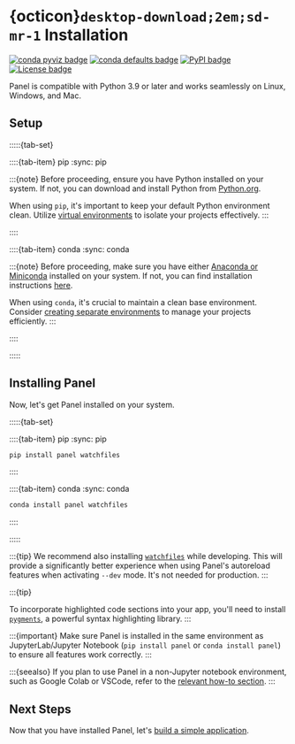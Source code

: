 # {octicon}`desktop-download;2em;sd-mr-1` Installation

[![conda pyviz badge](https://img.shields.io/conda/v/pyviz/panel.svg)](https://anaconda.org/pyviz/panel)
[![conda defaults badge](https://img.shields.io/conda/v/anaconda/panel.svg?label=conda%7Cdefaults)](https://anaconda.org/anaconda/panel)
[![PyPI badge](https://img.shields.io/pypi/v/panel.svg)](https://pypi.python.org/pypi/panel)
[![License badge](https://img.shields.io/pypi/l/panel.svg)](https://github.com/holoviz/panel/blob/main/LICENSE.txt)

Panel is compatible with Python 3.9 or later and works seamlessly on Linux, Windows, and Mac.

## Setup

:::::{tab-set}

::::{tab-item} pip
:sync: pip

:::{note}
Before proceeding, ensure you have Python installed on your system. If not, you can download and install Python from [Python.org](https://www.python.org/downloads/).

When using `pip`, it's important to keep your default Python environment clean. Utilize [virtual environments](https://packaging.python.org/en/latest/guides/installing-using-pip-and-virtual-environments/) to isolate your projects effectively.
:::

::::

::::{tab-item} conda
:sync: conda

:::{note}
Before proceeding, make sure you have either [Anaconda or Miniconda](https://conda.io/projects/conda/en/latest/user-guide/install/index.html) installed on your system. If not, you can find installation instructions [here](https://conda.io/projects/conda/en/latest/user-guide/install/index.html).

When using `conda`, it's crucial to maintain a clean base environment. Consider  [creating separate environments](https://conda.io/projects/conda/en/latest/user-guide/getting-started.html) to manage your projects efficiently.
:::

::::

:::::

## Installing Panel

Now, let's get Panel installed on your system.

:::::{tab-set}

::::{tab-item} pip
:sync: pip

```bash
pip install panel watchfiles
```

::::

::::{tab-item} conda
:sync: conda

```bash
conda install panel watchfiles
```

::::

:::::

:::{tip}
We recommend also installing [`watchfiles`](https://watchfiles.helpmanual.io) while developing. This will provide a significantly better experience when using Panel's autoreload features when activating `--dev` mode. It's not needed for production.
:::

:::{tip}

To incorporate highlighted code sections into your app, you'll need to install [`pygments`](https://pygments.org/), a powerful syntax highlighting library.
:::

:::{important}
Make sure Panel is installed in the same environment as JupyterLab/Jupyter Notebook (`pip install panel` or `conda install panel`) to ensure all features work correctly.
:::

:::{seealso}
If you plan to use Panel in a non-Jupyter notebook environment, such as Google Colab or VSCode, refer to the [relevant how-to section](../how_to/notebook/other_nb.md).
:::

## Next Steps

Now that you have installed Panel, let's [build a simple application](build_app.md).
